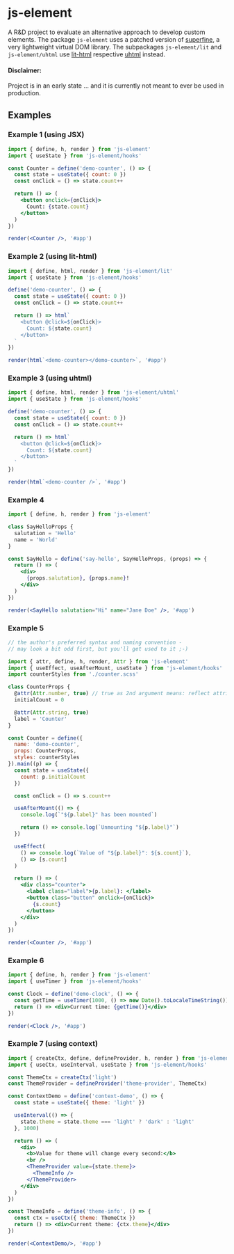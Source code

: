 # js-element

A R&D project to evaluate an alternative approach to develop custom elements.
The package `js-element` uses a patched version of [superfine](https://github.com/jorgebucaran/superfine), a very lightweight virtual DOM library.
The subpackages `js-element/lit` and `js-element/uhtml` use [lit-html](https://lit-html.polymer-project.org/) respective [uhtml](https://github.com/WebReflection/uhtml) instead.

#### Disclaimer:

Project is in an early state ...
and it is currently not meant to ever be used in production.

## Examples

### Example 1 (using JSX)

```jsx
import { define, h, render } from 'js-element'
import { useState } from 'js-element/hooks'

const Counter = define('demo-counter', () => {
  const state = useState({ count: 0 })
  const onClick = () => state.count++

  return () => ( 
    <button onclick={onClick}>
      Count: {state.count}
    </button>
  )
})

render(<Counter />, '#app')
```

### Example 2 (using lit-html)

```js
import { define, html, render } from 'js-element/lit'
import { useState } from 'js-element/hooks'

define('demo-counter', () => {
  const state = useState({ count: 0 })
  const onClick = () => state.count++

  return () => html`
    <button @click=${onClick}>
      Count: ${state.count}
    </button>
  `
})

render(html`<demo-counter></demo-counter>`, '#app')
```

### Example 3 (using uhtml)

```js
import { define, html, render } from 'js-element/uhtml'
import { useState } from 'js-element/hooks'

define('demo-counter', () => {
  const state = useState({ count: 0 })
  const onClick = () => state.count++

  return () => html`
    <button @click=${onClick}>
      Count: ${state.count}
    </button>
  `
})

render(html`<demo-counter />`, '#app')
```

### Example 4

```jsx
import { define, h, render } from 'js-element'

class SayHelloProps {
  salutation = 'Hello'
  name = 'World'
}

const SayHello = define('say-hello', SayHelloProps, (props) => {
  return () => (
    <div>
      {props.salutation}, {props.name}!
    </div>
  )
})

render(<SayHello salutation="Hi" name="Jane Doe" />, '#app')
```

### Example 5

```jsx
// the author's preferred syntax and naming convention -
// may look a bit odd first, but you'll get used to it ;-)

import { attr, define, h, render, Attr } from 'js-element'
import { useEffect, useAfterMount, useState } from 'js-element/hooks'
import counterStyles from './counter.scss'

class CounterProps {
  @attr(Attr.number, true) // true as 2nd argument means: reflect attribute
  initialCount = 0

  @attr(Attr.string, true)
  label = 'Counter'
}

const Counter = define({
  name: 'demo-counter',
  props: CounterProps,
  styles: counterStyles
}).main((p) => {
  const state = useState({
    count: p.initialCount
  })

  const onClick = () => s.count++

  useAfterMount(() => {
    console.log(`"${p.label}" has been mounted`)

    return () => console.log(`Unmounting "${p.label}"`)
  })

  useEffect(
    () => console.log(`Value of "${p.label}": ${s.count}`),
    () => [s.count]
  )

  return () => (
    <div class="counter">
      <label class="label">{p.label}: </label>
      <button class="button" onclick={onClick}>
        {s.count}
      </button>
    </div>
  )
})

render(<Counter />, '#app')
```

### Example 6

```jsx
import { define, h, render } from 'js-element'
import { useTimer } from 'js-element/hooks'

const Clock = define('demo-clock', () => {
  const getTime = useTimer(1000, () => new Date().toLocaleTimeString())
  return () => <div>Current time: {getTime()}</div>
})

render(<Clock />, '#app')
```

### Example 7 (using context)

```jsx
import { createCtx, define, defineProvider, h, render } from 'js-element'
import { useCtx, useInterval, useState } from 'js-element/hooks'

const ThemeCtx = createCtx('light')
const ThemeProvider = defineProvider('theme-provider', ThemeCtx)

const ContextDemo = define('context-demo', () => {
  const state = useState({ theme: 'light' })

  useInterval(() => {
    state.theme = state.theme === 'light' ? 'dark' : 'light'
  }, 1000)

  return () => (
    <div>
      <b>Value for theme will change every second:</b>
      <br />
      <ThemeProvider value={state.theme}>
        <ThemeInfo />
      </ThemeProvider>
    </div>
  )
})

const ThemeInfo = define('theme-info', () => {
  const ctx = useCtx({ theme: ThemeCtx })
  return () => <div>Current theme: {ctx.theme}</div>
})

render(<ContextDemo/>, '#app')
```